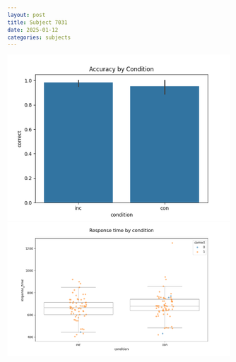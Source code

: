 ```yaml
---
layout: post
title: Subject 7031
date: 2025-01-12
categories: subjects
---
```


![](data/7031/run-25/7031_NF_acc.png)
![](data/7031/run-25/7031_NF_rt.png)
